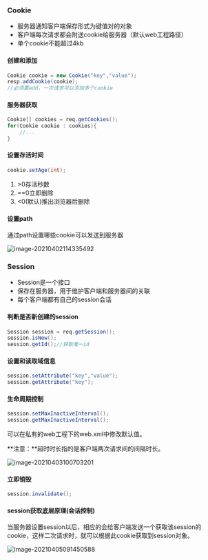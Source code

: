### Cookie

- 服务器通知客户端保存形式为键值对的对象
- 客户端每次请求都会附送cookie给服务器（默认web工程路径）
- 单个cookie不能超过4kb

#### 创建和添加

```java
Cookie cookie = new Cookie("key","value");
resp.addCookie(cookie);
//必须要add，一次请求可以添加多个cookie
```

#### 服务器获取

```java
Cookie[] cookies = req.getCookies();
for(Cookie cookie : cookies){
	//...
}
```

#### 设置存活时间

```java
cookie.setAge(int);
```

1. \>0存活秒数
2. ==0立即删除
3. <0(默认)推出浏览器后删除

#### 设置path

通过path设置哪些cookie可以发送到服务器

![image-20210402114335492](https://imagebag.oss-cn-chengdu.aliyuncs.com/img/image-20210402114335492.png)

### Session

- Session是一个接口
- 保存在服务器，用于维护客户端和服务器间的关联
- 每个客户端都有自己的session会话

#### 判断是否新创建的session

```java
Session session = req.getSession();
session.isNew();
session.getId();//获取唯一id
```

#### 设置和读取域信息

```java
session.setAttribute("key","value");
session.getAttribute("key");
```

#### 生命周期控制

```java
session.setMaxInactiveInterval();
session.getMaxInactiveInterval();
```

可以在私有的web工程下的web.xml中修改默认值。

**注意：**超时时长指的是客户端两次请求间的间隔时长。

![image-20210403100703201](https://imagebag.oss-cn-chengdu.aliyuncs.com/img/image-20210403100703201.png)

#### 立即销毁

```java
session.invalidate();
```

#### session获取底层原理(会话控制)

当服务器设置session以后，相应的会给客户端发送一个获取该session的cookie，这样二次请求时，就可以根据此cookie获取到session对象。

![image-20210405091450588](https://imagebag.oss-cn-chengdu.aliyuncs.com/img/image-20210405091450588.png)